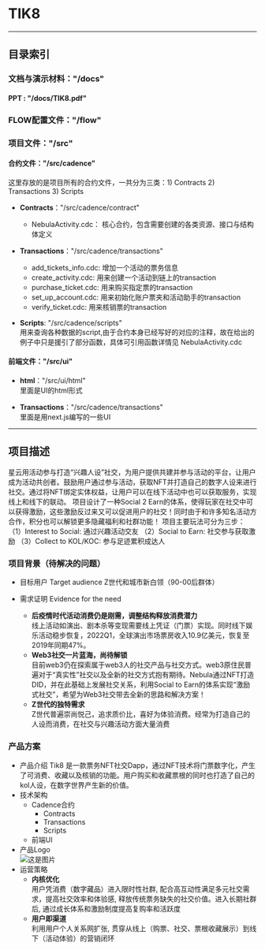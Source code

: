 # TIK8

***

## 目录索引

### 文档与演示材料："/docs"
#### PPT : "/docs/TIK8.pdf"

### FLOW配置文件："/flow"

### 项目文件："/src"
#### 合约文件："/src/cadence"
这里存放的是项目所有的合约文件，一共分为三类：1) Contracts 2) Transactions 3) Scripts

- **Contracts**："/src/cadence/contract"
  - NebulaActivity.cdc： 核心合约，包含需要创建的各类资源、接口与结构体定义
 
- **Transactions**："/src/cadence/transactions"
  - add_tickets_info.cdc: 增加一个活动的票务信息
  - create_activity.cdc: 用来创建一个活动到链上的transaction
  - purchase_ticket.cdc: 用来购买指定票的transaction
  - set_up_account.cdc: 用来初始化账户票夹和活动助手的transaction
  - verify_ticket.cdc: 用来核销票的transaction
- **Scripts**: "/src/cadence/scripts"\
用来查询各种数据的script,由于合约本身已经写好的对应的注释，故在给出的例子中只是援引了部分函数，具体可引用函数详情见 NebulaActivity.cdc

#### 前端文件："/src/ui"
- **html**："/src/ui/html"\
里面是UI的html形式

- **Transactions**："/src/cadence/transactions"\
里面是用next.js编写的一些UI


***

## 项目描述

星云用活动参与打造“兴趣人设”社交，为用户提供共建并参与活动的平台，让用户成为活动共创者。鼓励用户通过参与活动，获取NFT并打造自己的数字人设来进行社交。通过将NFT绑定实体权益，让用户可以在线下活动中也可以获取服务，实现线上和线下的联动。
项目设计了一种Social 2 Earn的体系，使得玩家在社交中可以获得激励，这些激励反过来又可以促进用户的社交！同时由于和许多知名活动方合作，积分也可以解锁更多隐藏福利和社群功能！
项目主要玩法可分为三步：
（1）Interest to Social: 通过兴趣活动交友
（2）Social to Earn: 社交参与获取激励
（3）Collect to KOL/KOC: 参与足迹累积成达人

### 项目背景（待解决的问题）

- 目标用户 Target audience
  Z世代和城市新白领（90-00后群体）

- 需求证明 Evidence for the need
    - **后疫情时代活动消费仍是刚需，调整结构释放消费潜力**\
      线上活动如演出、剧本杀等变现需要线上凭证（门票）实现。同时线下娱乐活动稳步恢复，2022Q1，全球演出市场票房收入10.9亿美元，恢复至2019年同期47%。
    - **Web3社交一片蓝海，尚待解锁**\
      目前web3仍在探索属于web3人的社交产品与社交方式。web3原住民普遍对于“真实性”社交以及全新的社交方式抱有期待。Nebula通过NFT打造DID，并在此基础上发展社交关系，利用Social to Earn的体系实现“激励式社交”，希望为Web3社交带去全新的思路和解决方案！
    - **Z世代的独特需求**\
      Z世代普遍崇尚悦己，追求质价比，喜好为体验消费。经常为打造自己的人设而消费，在社交与兴趣活动方面大量消费

### 产品方案

- 产品介绍
  Tik8 是一款票务NFT社交Dapp，通过NFT技术将门票数字化，产生了可消费、收藏以及核销的功能。用户购买和收藏票根的同时也打造了自己的kol人设，在数字世界产生新的价值。
- 技术架构
    - Cadence合约
        - Contracts
        - Transactions
        - Scripts
    - 前端UI
- 产品Logo\
  ![这是图片](/TIK8Logo.png "Magic Gardens")
- 运营策略
    * **内核优化**\
  用户凭消费（数字藏品）进入限时性社群, 配合高互动性满足多元社交需求，提高社交效率和体验感, 释放传统票务缺失的社交价值。进入长期社群后, 通过成长体系和激励制度提高复购率和活跃度
    * **用户即渠道**\
        利用用户个人关系网扩张, 贯穿从线上（购票、社交、票根收藏展示）到线下（活动体验）的营销闭环
